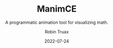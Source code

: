---
author: Robin Truax
categories:
- Design
date: "2022-07-24"
draft: false
excerpt: ManimCE is a Python library that allows for the creation of math animations. Originally developed by Grant Sanderson of [3Blue1Brown](3blue1brown.com) and then transformed by a dedicated community into a more accessible tool, ManimCE can be used to create short animations for use in presentations, full-length explainer videos, and everything in between.
layout: single
links: 
- icon: book
  icon_pack: fas
  name: Documentation
  url: https://docs.manim.community/en/stable/
- icon: download
  icon_pack: fas
  name: Download
  url: https://docs.manim.community/en/stable/installation.html
subtitle: A programmatic animation tool for visualizing math.
tags:
- hugo-site
title: "ManimCE"
---